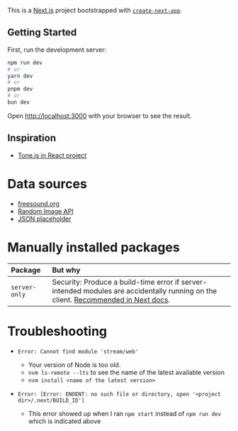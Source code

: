 This is a [Next.js](https://nextjs.org/) project bootstrapped with [`create-next-app`](https://github.com/vercel/next.js/tree/canary/packages/create-next-app).

## Getting Started

First, run the development server:

```bash
npm run dev
# or
yarn dev
# or
pnpm dev
# or
bun dev
```

Open [http://localhost:3000](http://localhost:3000) with your browser to see the result.

## Inspiration

- [Tone.js in React project](https://github.com/Jupaolivera/BasicSynth/blob/master/src/App.js)

# Data sources
- [freesound.org](https://freesound.org/docs/api/)
- [Random Image API](https://api-ninjas.com/api/randomimage)
- [JSON placeholder](https://jsonplaceholder.typicode.com/)

# Manually installed packages

| Package                   | But why |
| :------------------------ | :------ |
| `server-only `            | Security: Produce a build-time error if server-intended modules are accidentally running on the client. [Recommended in Next docs](https://nextjs.org/docs/app/building-your-application/rendering/composition-patterns#keeping-server-only-code-out-of-the-client-environment). |

# Troubleshooting
- `Error: Cannot find module 'stream/web'`
  - Your version of Node is too old.
  - `nvm ls-remote --lts` to see the name of the latest available version
  - `nvm install <name of the latest version>`

- `Error: [Error: ENOENT: no such file or directory, open '<project dir>/.next/BUILD_ID']`
  - This error showed up when I ran `npm start` instead of `npm run dev` which is indicated above
